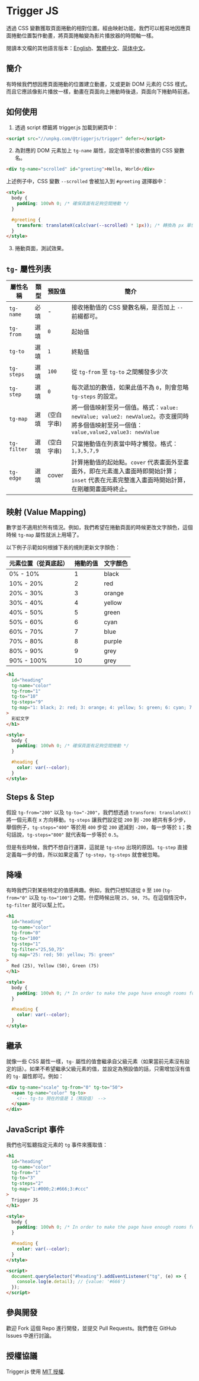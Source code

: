 # Trigger JS

透過 CSS 變數獲取頁面捲動的相對位置。經由映射功能，我們可以輕易地因應頁面捲動位置製作動畫，將頁面捲軸變為影片播放器的時間軸一樣。

閱讀本文檔的其他語言版本：[English](README.md)、[繁體中文](README.zh-Hant.md)、[简体中文](README.zh-Hans.md)。

## 簡介

有時候我們想因應頁面捲動的位置建立動畫，又或更新 DOM 元素的 CSS 樣式。而且它應該像影片播放一樣，動畫在頁面向上捲動時後退，頁面向下捲動時前進。

## 如何使用

1. 透過 script 標籤將 trigger.js 加載到網頁中：

```html
<script src="//unpkg.com/@triggerjs/trigger" defer></script>
```

2. 為對應的 DOM 元素加上 `tg-name` 屬性，設定值等於接收數值的 CSS 變數名。

```html
<div tg-name="scrolled" id="greeting">Hello, World</div>
```

上述例子中，CSS 變數 `--scrolled` 會被加入到 `#greeting` 選擇器中：

```html
<style>
  body {
    padding: 100vh 0; /* 確保頁面有足夠空間捲動 */
  }

  #greeting {
    transform: translateX(calc(var(--scrolled) * 1px)); /* 轉換為 px 單位 */
  }
</style>
```

3. 捲動頁面，測試效果。

## `tg-` 屬性列表

| 屬性名稱    | 類型 | 預設值     | 簡介                                                                                                                                         |
| ----------- | ---- | ---------- | -------------------------------------------------------------------------------------------------------------------------------------------- |
| `tg-name`   | 必填 | -          | 接收捲動值的 CSS 變數名稱，是否加上 `--` 前綴都可。                                                                                          |
| `tg-from`   | 選填 | `0`        | 起始值                                                                                                                                       |
| `tg-to`     | 選填 | `1`        | 終點值                                                                                                                                       |
| `tg-steps`  | 選填 | `100`      | 從 `tg-from` 至 `tg-to` 之間觸發多少次                                                                                                       |
| `tg-step`   | 選填 | `0`        | 每次遞加的數值，如果此值不為 `0`，則會忽略 `tg-steps` 的設定。                                                                               |
| `tg-map`    | 選填 | (空白字串) | 將一個值映射至另一個值。格式：`value: newValue; value2: newValue2`。亦支援同時將多個值映射至另一個值：`value,value2,value3: newValue`        |
| `tg-filter` | 選填 | (空白字串) | 只當捲動值在列表當中時才觸發。格式：`1,3,5,7,9`                                                                                              |
| `tg-edge`   | 選填 | cover      | 計算捲動值的起始點。`cover` 代表畫面外至畫面外，即在元素進入畫面時即開始計算；`inset` 代表在元素完整進入畫面時開始計算，在剛離開畫面時終止。 |

## 映射 (Value Mapping)

數字並不適用於所有情況。例如，我們希望在捲動頁面的時候更改文字顏色，這個時候 `tg-map` 屬性就派上用場了。

以下例子示範如何根據下表的規則更新文字顏色：

| 元素位置（從頁底起） | 捲動的值 | 文字顏色 |
| -------------------- | -------- | -------- |
| 0% - 10%             | 1        | black    |
| 10% - 20%            | 2        | red      |
| 20% - 30%            | 3        | orange   |
| 30% - 40%            | 4        | yellow   |
| 40% - 50%            | 5        | green    |
| 50% - 60%            | 6        | cyan     |
| 60% - 70%            | 7        | blue     |
| 70% - 80%            | 8        | purple   |
| 80% - 90%            | 9        | grey     |
| 90% - 100%           | 10       | grey     |

```html
<h1
  id="heading"
  tg-name="color"
  tg-from="1"
  tg-to="10"
  tg-steps="9"
  tg-map="1: black; 2: red; 3: orange; 4: yellow; 5: green; 6: cyan; 7: blue; 8: purple; 9,10: grey"
>
  彩虹文字
</h1>

<style>
  body {
    padding: 100vh 0; /* 確保頁面有足夠空間捲動 */
  }

  #heading {
    color: var(--color);
  }
</style>
```

## Steps & Step

假設 `tg-from="200"` 以及 `tg-to="-200"`，我們想透過 `transform: translateX()` 將一個元素在 x 方向移動。`tg-steps` 讓我們設定從 `200` 到 `-200` 總共有多少步，舉個例子，`tg-steps="400"` 等於用 `400` 步從 `200` 遞減到 `-200`，每一步等於 `1`；換句話說，`tg-steps="800"` 就代表每一步等於 `0.5`。

但是有些時候，我們不想自行運算，這就是 `tg-step` 出現的原因。`tg-step` 直接定義每一步的值，所以如果定義了 `tg-step`，`tg-steps` 就會被忽略。

## 降噪

有時我們只對某些特定的值感興趣。例如，我們只想知道從 `0` 至 `100` (`tg-from="0"` 以及 `tg-to="100"`) 之間，什麼時候出現 `25, 50, 75`。在這個情況中，`tg-filter` 就可以幫上忙。

```html
<h1
  id="heading"
  tg-name="color"
  tg-from="0"
  tg-to="100"
  tg-step="1"
  tg-filter="25,50,75"
  tg-map="25: red; 50: yellow; 75: green"
>
  Red (25), Yellow (50), Green (75)
</h1>

<style>
  body {
    padding: 100vh 0; /* In order to make the page have enough rooms for scrolling */
  }

  #heading {
    color: var(--color);
  }
</style>
```

## 繼承

就像一些 CSS 屬性一樣，`tg-` 屬性的值會繼承自父級元素（如果當前元素沒有設定的話）。如果不希望繼承父級元素的值，並設定為預設值的話，只需增加沒有值的 `tg-` 屬性即可。例如：

```html
<div tg-name="scale" tg-from="0" tg-to="50">
  <span tg-name="color" tg-to>
    <!-- tg-to 現在的值是 1（預設值） -->
  </span>
</div>
```

## JavaScript 事件

我們也可監聽指定元素的 `tg` 事件來獲取值：

```html
<h1
  id="heading"
  tg-name="color"
  tg-from="1"
  tg-to="3"
  tg-steps="2"
  tg-map="1:#000;2:#666;3:#ccc"
>
  Trigger JS
</h1>

<style>
  body {
    padding: 100vh 0; /* In order to make the page have enough rooms for scrolling */
  }

  #heading {
    color: var(--color);
  }
</style>

<script>
  document.querySelector("#heading").addEventListener("tg", (e) => {
    console.log(e.detail); // {value: '#666'}
  });
</script>
```

## 參與開發

歡迎 Fork 這個 Repo 進行開發，並提交 Pull Requests。我們會在 GitHub Issues 中進行討論。

## 授權協議

Trigger.js 使用 [MIT 授權](LICENSE).
